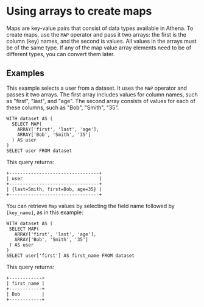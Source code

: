 # Using arrays to create maps<a name="maps"></a>

Maps are key\-value pairs that consist of data types available in Athena\. To create maps, use the `MAP` operator and pass it two arrays: the first is the column \(key\) names, and the second is values\. All values in the arrays must be of the same type\. If any of the map value array elements need to be of different types, you can convert them later\.

## Examples<a name="examples"></a>

This example selects a user from a dataset\. It uses the `MAP` operator and passes it two arrays\. The first array includes values for column names, such as "first", "last", and "age"\. The second array consists of values for each of these columns, such as "Bob", "Smith", "35"\.

```
WITH dataset AS (
  SELECT MAP(
    ARRAY['first', 'last', 'age'],
    ARRAY['Bob', 'Smith', '35']
  ) AS user
)
SELECT user FROM dataset
```

This query returns:

```
+---------------------------------+
| user                            |
+---------------------------------+
| {last=Smith, first=Bob, age=35} |
+---------------------------------+
```

You can retrieve `Map` values by selecting the field name followed by `[key_name]`, as in this example:

```
WITH dataset AS (
 SELECT MAP(
   ARRAY['first', 'last', 'age'],
   ARRAY['Bob', 'Smith', '35']
 ) AS user
)
SELECT user['first'] AS first_name FROM dataset
```

This query returns:

```
+------------+
| first_name |
+------------+
| Bob        |
+------------+
```